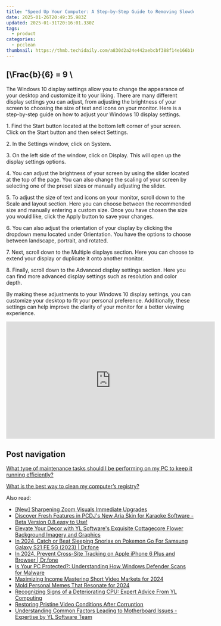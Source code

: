 ```yaml
---
title: "Speed Up Your Computer: A Step-by-Step Guide to Removing Slowdown Culprits - YL Computing"
date: 2025-01-26T20:49:35.983Z
updated: 2025-01-31T20:16:01.330Z
tags:
  - product
categories:
  - pcclean
thumbnail: https://thmb.techidaily.com/a830d2a24e442aebcbf388f14e166b1639967eaf0747a09da8301ee779ce2acf.jpg
---
```


## \[\Frac{b}{6} = 9 \

The Windows 10 display settings allow you to change the appearance of your desktop and customize it to your liking. There are many different display settings you can adjust, from adjusting the brightness of your screen to choosing the size of text and icons on your monitor. Here is a step-by-step guide on how to adjust your Windows 10 display settings. 

1\. Find the Start button located at the bottom left corner of your screen. Click on the Start button and then select Settings.

2\. In the Settings window, click on System.

3\. On the left side of the window, click on Display. This will open up the display settings options. 

4\. You can adjust the brightness of your screen by using the slider located at the top of the page. You can also change the scaling of your screen by selecting one of the preset sizes or manually adjusting the slider.

5\. To adjust the size of text and icons on your monitor, scroll down to the Scale and layout section. Here you can choose between the recommended size and manually entering a custom size. Once you have chosen the size you would like, click the Apply button to save your changes.

6\. You can also adjust the orientation of your display by clicking the dropdown menu located under Orientation. You have the options to choose between landscape, portrait, and rotated.

7\. Next, scroll down to the Multiple displays section. Here you can choose to extend your display or duplicate it onto another monitor.

8\. Finally, scroll down to the Advanced display settings section. Here you can find more advanced display settings such as resolution and color depth. 

By making these adjustments to your Windows 10 display settings, you can customize your desktop to fit your personal preference. Additionally, these settings can help improve the clarity of your monitor for a better viewing experience.

<!-- affiliate ads begin -->
<iframe width="560" height="315" src="https://www.youtube.com/embed/rdNq2Sp031s?si=3FcJa3dQLraUDHKv" title="YouTube video player" frameborder="0" allow="accelerometer; autoplay; clipboard-write; encrypted-media; gyroscope; picture-in-picture; web-share" referrerpolicy="strict-origin-when-cross-origin" allowfullscreen></iframe>
<!-- affiliate ads end -->

## Post navigation

[What type of maintenance tasks should I be performing on my PC to keep it running efficiently?](https://tools.techidaily.com/pcclean/products/)

[What is the best way to clean my computer’s registry?](https://tools.techidaily.com/pcclean/products/)

<ins class="adsbygoogle"
     style="display:block"
     data-ad-format="autorelaxed"
     data-ad-client="ca-pub-7571918770474297"
     data-ad-slot="1223367746"></ins>

<ins class="adsbygoogle"
     style="display:block"
     data-ad-client="ca-pub-7571918770474297"
     data-ad-slot="8358498916"
     data-ad-format="auto"
     data-full-width-responsive="true"></ins>

<span class="atpl-alsoreadstyle">Also read:</span>
<div><ul>
<li><a href="https://fox-access.techidaily.com/new-sharpening-zoom-visuals-immediate-upgrades/"><u>[New] Sharpening Zoom Visuals Immediate Upgrades</u></a></li>
<li><a href="https://discover-bits.techidaily.com/discover-fresh-features-in-pcdjs-new-aria-skin-for-karaoke-software-beta-version-08easy-to-use/"><u>Discover Fresh Features in PCDJ's New Aria Skin for Karaoke Software - Beta Version 0.8.easy to Use!</u></a></li>
<li><a href="https://discover-bits.techidaily.com/elevate-your-decor-with-yl-softwares-exquisite-cottagecore-flower-background-imagery-and-graphics/"><u>Elevate Your Decor with YL Software's Exquisite Cottagecore Flower Background Imagery and Graphics</u></a></li>
<li><a href="https://change-location.techidaily.com/in-2024-catch-or-beat-sleeping-snorlax-on-pokemon-go-for-samsung-galaxy-s21-fe-5g-2023-drfone-by-drfone-virtual-android/"><u>In 2024, Catch or Beat Sleeping Snorlax on Pokemon Go For Samsung Galaxy S21 FE 5G (2023) | Dr.fone</u></a></li>
<li><a href="https://phone-solutions.techidaily.com/in-2024-prevent-cross-site-tracking-on-apple-iphone-6-plus-and-browser-drfone-by-drfone-virtual-ios/"><u>In 2024, Prevent Cross-Site Tracking on Apple iPhone 6 Plus and Browser | Dr.fone</u></a></li>
<li><a href="https://discover-bits.techidaily.com/is-your-pc-protected-understanding-how-windows-defender-scans-for-malware/"><u>Is Your PC Protected?: Understanding How Windows Defender Scans for Malware</u></a></li>
<li><a href="https://youtube-sure.techidaily.com/izing-income-mastering-short-video-markets-for-2024/"><u>Maximizing Income Mastering Short Video Markets for 2024</u></a></li>
<li><a href="https://extra-guidance.techidaily.com/mold-personal-memes-that-resonate-for-2024/"><u>Mold Personal Memes That Resonate for 2024</u></a></li>
<li><a href="https://discover-bits.techidaily.com/recognizing-signs-of-a-deteriorating-cpu-expert-advice-from-yl-computing/"><u>Recognizing Signs of a Deteriorating CPU: Expert Advice From YL Computing</u></a></li>
<li><a href="https://data-wizards.techidaily.com/restoring-pristine-video-conditions-after-corruption/"><u>Restoring Pristine Video Conditions After Corruption</u></a></li>
<li><a href="https://discover-bits.techidaily.com/understanding-common-factors-leading-to-motherboard-issues-expertise-by-yl-software-team/"><u>Understanding Common Factors Leading to Motherboard Issues - Expertise by YL Software Team</u></a></li>
</ul></div>


